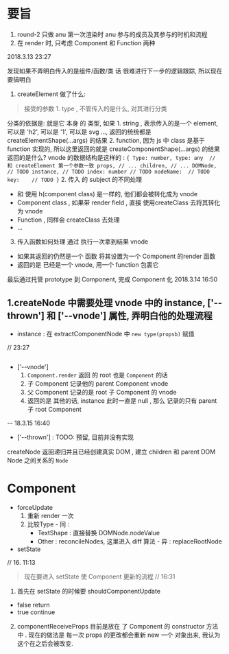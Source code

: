 # 要旨
1. round-2 只做 anu 第一次渲染时 anu 参与的成员及其参与的时机和流程
2. 在 render 时, 只考虑 Component 和 Function 两种


2018.3.13 23:27

发现如果不弄明白传入的是组件/函数/类 话 很难进行下一步的逻辑跟踪, 所以现在要搞明白 
1. createElement 做了什么:

> 接受的参数 1. type , 不管传入的是什么, 对其进行分类

分类的依据是:
  就是它 本身 的 类型, 如果
    1. string , 表示传入的是一个 element, 可以是 'h2', 可以是 '1', 可以是 svg ..., 返回的统统都是 createElementShape(...args) 的结果
    2. function, 因为 js 中 class 是基于 function 实现的, 所以这里返回的就是 createComponentShape(...args) 的结果
  返回的是什么?
    vnode 的数据结构是这样的 :
    ```
      {
        Type: number,
        type: any  // 和 createElement 第一个参数一致
        props, // ...
        children, // ...
        DOMNode,  // TODO
        instance, // TODO
        index: number // TODO
        nodeName:  // TODO
        key:    // TODO
      }
    ```
2. 传入 的 subject  的不同处理
  - <MyComponent /> 和 使用 h(component class) 是一样的, 他们都会被转化成为 vnode
  - Component class , 如果带 render field , 直接 使用createClass 去将其转化为 vnode
  - Function , 同样会 createClass 去处理
  - ...
3. 传入函数如何处理
  通过 执行一次拿到结果 vnode
  - 如果其返回的仍然是一个 函数 将其设置为一个 Component 的render 函数
  - 返回的是 已经是一个 vnode, 用一个 function 包裹它

  最后通过托管 prototype 到 Component, 完成 Component 化
2018.3.14 16:50

1.createNode 中需要处理 vnode 中的 instance, ['--thrown'] 和 ['--vnode'] 属性, 弄明白他的处理流程
  - 
  - instance : 在 extractComponentNode 中 `new type(propsb)` 赋值

// 23:27
> ~~~余下两个是在 应该是在Component 中~~~
  - ['--vnode'] 
    1. ```Component.render``` 返回 的 root 也是 `Component` 的话
      1. 子 Component 记录他的 parent Component vnode
      2. 父 Component 记录的是 root 子 Component 的 vnode
    2. 返回的是 其他的话, instance 此时一直是 null , 那么 记录的只有 parent 子 root Component

-- 18.3.15 16:40
  - ['--thrown'] : TODO:  预留, 目前并没有实现 

  createNode 返回递归并且已经创建真实 DOM , 建立 children 和 parent DOM Node 之间关系的 `Node`


# Component

- forceUpdate
    1. 重新 render 一次
    2. 比较Type 
      - 同 : 
          - TextShape : 直接替换 DOMNode.nodeValue
          - Other : reconcileNodes, 这里进入 diff 算法
      - 异 : replaceRootNode
- setState

// 16. 11:13

> 现在要进入 setState 使 Component 更新的流程
// 16:31

1. 首先在 setState 的时候要 shouldComponentUpdate
  - false return
  - true continue 
2. componentReceiveProps 目前是放在 了 Component 的 constructor 方法中 . 现在的做法是 每一次 props 的更改都会重新 new 一个 对象出来, 我认为这个在之后会被改变.